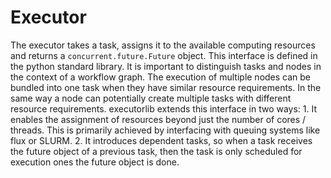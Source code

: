 # Executor
The executor takes a task, assigns it to the available computing resources and returns a `concurrent.future.Future` object. This interface is defined in the python standard library. It is important to distinguish tasks and nodes in the context of a workflow graph. The execution of multiple nodes can be bundled into one task when they have similar resource requirements. In the same way a node can potentially create multiple tasks with different resource requirements. executorlib extends this interface in two ways: 1. It enables the assignment of resources beyond just the number of cores / threads. This is primarily achieved by interfacing with queuing systems like flux or SLURM. 2. It introduces dependent tasks, so when a task receives the future object of a previous task, then the task is only scheduled for execution ones the future object is done.
